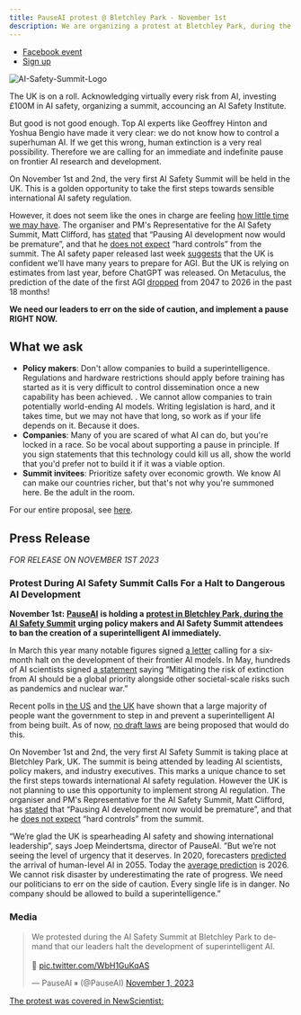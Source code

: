 ```yaml
---
title: PauseAI protest @ Bletchley Park - November 1st
description: We are organizing a protest at Bletchley Park, during the AI Safety Summit
---
```


- [Facebook event](https://www.facebook.com/events/347499967619516/347499967619516)
- [Sign up](https://www.mixily.com/event/4419031774197158693)

![AI-Safety-Summit-Logo](https://github.com/joepio/pauseai/assets/47218308/4b8fe05f-3f8f-4f71-87a6-d273d67ae599)

The UK is on a roll. Acknowledging virtually every risk from AI, investing £100M in AI safety, organizing a summit, accouncing an AI Safety Institute.

But good is not good enough. Top AI experts like Geoffrey Hinton and Yoshua Bengio have made it very clear: we do not know how to control a superhuman AI. If we get this wrong, human extinction is a very real possibility. Therefore we are calling for an immediate and indefinite pause on frontier AI research and development.

On November 1st and 2nd, the very first AI Safety Summit will be held in the UK.
This is a golden opportunity to take the first steps towards sensible international AI safety regulation.

However, it does not seem like the ones in charge are feeling [how little time we may have](/urgency).
The organiser and PM's Representative for the AI Safety Summit, Matt Clifford, has [stated](https://twitter.com/PauseAI/status/1709845853668553065) that “Pausing AI development now would be premature”, and that he [does not expect](https://twitter.com/matthewclifford/status/1708819574739587356) “hard controls” from the summit.
The AI safety paper released last week [suggests](https://twitter.com/PauseAI/status/1717474950557090151) that the UK is confident we'll have many years to prepare for AGI.
But the UK is relying on estimates from last year, before ChatGPT was released.
On Metaculus, the prediction of the date of the first AGI [dropped](https://metaculus.com/questions/3479/date-weakly-general-ai-is-publicly-known/) from 2047 to 2026 in the past 18 months!

**We need our leaders to err on the side of caution, and implement a pause RIGHT NOW.**

## What we ask

- **Policy makers**: Don't allow companies to build a superintelligence. Regulations and hardware restrictions should apply before training has started as it is very difficult to control dissemination once a new capability has been achieved. . We cannot allow companies to train potentially world-ending AI models. Writing legislation is hard, and it takes time, but we may not have that long, so work as if your life depends on it. Because it does.
- **Companies**: Many of you are scared of what AI can do, but you're locked in a race. So be vocal about supporting a pause in principle. If you sign statements that this technology could kill us all, show the world that you'd prefer not to build it if it was a viable option.
- **Summit invitees**: Prioritize safety over economic growth. We know AI can make our countries richer, but that's not why you're summoned here. Be the adult in the room.

For our entire proposal, see [here](/proposal).

## Press Release

_FOR RELEASE ON NOVEMBER 1ST 2023_

### Protest During AI Safety Summit Calls For a Halt to Dangerous AI Development

**November 1st:** [**PauseAI**](https://pauseai.info/) **is holding a** [**protest in Bletchley Park, during the AI Safety Summit**](https://pauseai.info/2023-oct) **urging policy makers and AI Safety Summit attendees to ban the creation of a superintelligent AI immediately.**

In March this year many notable figures signed [a letter](https://futureoflife.org/open-letter/pause-giant-ai-experiments/#:~:text=We%20call%20on%20all%20AI,more%20powerful%20than%20GPT%2D4.&text=AI%20systems%20with%20human%2Dcompetitive,acknowledged%20by%20top%20AI%20labs.) calling for a six-month halt on the development of their frontier AI models. In May, hundreds of AI scientists signed [a statement](https://www.safe.ai/statement-on-ai-risk) saying “Mitigating the risk of extinction from AI should be a global priority alongside other societal-scale risks such as pandemics and nuclear war.”

Recent polls in [the US](https://www.vox.com/future-perfect/2023/9/19/23879648/americans-artificial-general-intelligence-ai-policy-poll) and [the UK](https://inews.co.uk/news/politics/voters-deepfakes-ban-ai-intelligent-humans-2708693) have shown that a large majority of people want the government to step in and prevent a superintelligent AI from being built. As of now, [no draft laws](https://twitter.com/PauseAI/status/1706605169608159458) are being proposed that would do this.

On November 1st and 2nd, the very first AI Safety Summit is taking place at Bletchley Park, UK.
The summit is being attended by leading AI scientists, policy makers, and industry executives.
This marks a unique chance to set the first steps towards international AI safety regulation.
However the UK is not planning to use this opportunity to implement strong AI regulation.
The organiser and PM's Representative for the AI Safety Summit, Matt Clifford, has [stated](https://twitter.com/PauseAI/status/1709845853668553065) that “Pausing AI development now would be premature”, and that he [does not expect](https://twitter.com/matthewclifford/status/1708819574739587356) “hard controls” from the summit.

“We’re glad the UK is spearheading AI safety and showing international leadership”, says Joep Meindertsma, director of PauseAI. ”But we’re not seeing the level of urgency that it deserves. In 2020, forecasters [predicted](https://www.metaculus.com/questions/3479/date-weakly-general-ai-is-publicly-known/) the arrival of human-level AI in 2055. Today the [average prediction](https://www.metaculus.com/questions/3479/date-weakly-general-ai-is-publicly-known/) is 2026. We cannot risk disaster by underestimating the rate of progress. We need our politicians to err on the side of caution. Every single life is in danger. No company should be allowed to build a superintelligence.”

### Media

<div><blockquote class="twitter-tweet"><p lang="en" dir="ltr">We protested during the AI Safety Summit at Bletchley Park to demand that our leaders halt the development of superintelligent AI. <br><br>🧵 <a href="https://t.co/WbH1GuKqAS">pic.twitter.com/WbH1GuKqAS</a></p>&mdash; PauseAI ⏸ (@PauseAI) <a href="https://twitter.com/PauseAI/status/1719740149905400128?ref_src=twsrc%5Etfw">November 1, 2023</a></blockquote> <script async src="https://platform.twitter.com/widgets.js" charset="utf-8"></script></div>

[The protest was covered in NewScientist:](https://www.newscientist.com/article/2400626-uk-ai-summit-is-a-photo-opportunity-not-an-open-debate-critics-say/)

